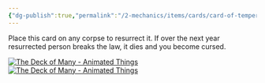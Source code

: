 ```yaml
---
{"dg-publish":true,"permalink":"/2-mechanics/items/cards/card-of-temperance/"}
---
```


Place this card on any corpse to resurrect it. If over the next year resurrected person breaks the law, it dies and you become cursed.


[![The Deck of Many - Animated Things](https://cdn11.bigcommerce.com/s-21yq40vu94/images/stencil/1280x1280/products/383/2021/Balance__57922.1624586119.gif?c=1)![The Deck of Many - Animated Things](https://encrypted-tbn0.gstatic.com/images?q=tbn:ANd9GcQYTAphT_m5ob1lRvMcJDJw6TVf9t4-6hfjKx2hfoTePg&s)](https://www.google.com/url?sa=i&url=https%3A%2F%2Fhitpointpress.com%2Fanimated-things&psig=AOvVaw0RnWFwOHImRuPMHwhp5Sid&ust=1713828796232000&source=images&cd=vfe&opi=89978449&ved=0CBEQjRxqFwoTCJDqpfa71IUDFQAAAAAdAAAAABAK)